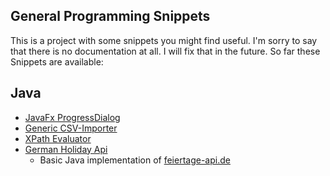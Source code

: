 ## General Programming Snippets

This is a project with some snippets you might find useful.
I'm sorry to say that there is no documentation at all. I will fix that in the future. 
So far these Snippets are available:

## Java
* [JavaFx ProgressDialog](https://github.com/desertfox94/de.desertfox.snippets/tree/master/java/src/main/java/de/desertfox/snippets/javafx)
* [Generic CSV-Importer](https://github.com/desertfox94/de.desertfox.snippets/tree/master/java/src/main/java/de/desertfox/snippets/csv)
* [XPath Evaluator](https://github.com/desertfox94/de.desertfox.snippets/tree/master/java/src/main/java/de/desertfox/snippets/xml)
* [German Holiday Api](https://github.com/desertfox94/de.desertfox.snippets/tree/master/java/src/main/java/de/desertfox/snippets/holidayapi)
  * Basic Java implementation of [feiertage-api.de](http://feiertage-api.de/)
